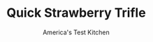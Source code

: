 ---
layout: ../../layouts/MarkdownPostLayout.astro
title: Quick Strawberry Trifle
author: America's Test Kitchen
pubDate: 2023-03-15
description: "This dessert capitalizes on the classic combination of strawberries and cream."
image_url: https://res.cloudinary.com/hksqkdlah/image/upload/ar_1:1,c_fill,dpr_2.0,f_auto,fl_lossy.progressive.strip_profile,g_faces:auto,q_auto:low,w_344/4194_sfs-strawberrytrifle-cc-319072
tags: ["Desserts or Baked Goods","Fruit","Quick","Fruit Desserts","Contest Recipes"]
calories: 5155
protein: 7
carbohydrates: 45
fats: 
fiber: 2
ingredients: ["2 quarts, fresh strawberries, hulled and thinly sliced","2 tablespoons, granulated sugar","2 , (10-ounce) packaged angel food cakes, cut into 1/2-inch slices","1/4 cup, Grand Marnier (optional)","1 1/2 cups, heavy cream","1 cup (4 ounces), confectioners' sugar","1 pound, low-fat cream cheese, cut into 1-inch pieces and softened at room temperature for 30 to 45 minutes","1 cup, low-fat sour cream, at room temperature","1/2 teaspoon, almond extract","1/4 teaspoon, vanilla extract","pinch, table salt"]
serves: 14
time: ""
instructions: ["Toss strawberries and granulated sugar together in medium bowl. Set aside, stirring once or twice to help sugar dissolve. Brush cake slices with Grand Marnier, if using. Set cake slices aside.","Beat heavy cream and confectioners’ sugar in medium bowl with electric mixer at medium-high speed until soft peaks form, about 2 minutes. Add cream cheese and beat at medium-low speed until combined, about 1 minute. Scrape bottom and sides of bowl well with rubber spatula. Add sour cream, almond extract, vanilla extract, and salt, and continue to beat at medium-low until combined, about 1 minute. Scrape bottom and sides of bowl again. Increase speed to medium-high and beat until mixture is smooth and thoroughly combined, about 3 minutes.","Place one-third of cake slices into bottom of 3 1/2-quart (or larger) glass bowl or trifle dish. Set 1/2 cup strawberries aside in small bowl. Spread one-third of cream cheese mixture on cake and top with one-third of remaining strawberries. Repeat layering of cake, cream cheese mixture, and berries two more times. (Cover with plastic wrap and refrigerate for up to 8 hours.) Arrange reserved strawberries on top and serve."]
nutrition: ["328 mg Potassium","234 mg Phosphorus","160 mg Calcium","24 mg Magnesium","452 mg Sodium","17 g Fat","4 g Monounsaturated","60 mg Vitamin C","58 mg Cholesterol","10 g Saturated","2 g Fiber","12 µg Folic acid","34 µg Folate (food)","17 g Sugars","3 µg Vitamin K","157 g Water","45 g Carbs","56 µg Folate equivalent (total)","7 g Protein","177 µg Vitamin A","368 kcal Energy","9 g Sugars, added","5155 calories"]
notes: "Grand Marnier adds a hint of orange, but the liqueur can be omitted if desired."
---